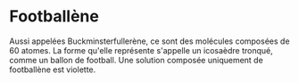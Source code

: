 # Footballène

Aussi appelées Buckminsterfullerène, ce sont des molécules composées de 60
atomes. La forme qu'elle représente s'appelle un icosaèdre tronqué, comme un
ballon de football. Une solution composée uniquement de footballène est
violette.
